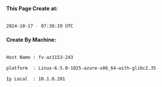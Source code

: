 
   
#### This Page Create at:

```bash

2024-10-17 - 07:38:19 UTC

```

#### Create By Machine:

```bash

Host Name : fv-az1153-243

platform  : Linux-6.5.0-1025-azure-x86_64-with-glibc2.35

Ip Local  : 10.1.0.201

```

